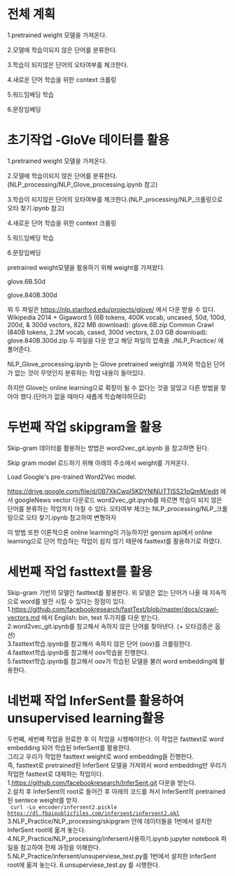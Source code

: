 # 전체 계획

1.pretrained weight 모델을 가져온다.

2.모델에 학습이되지 않은 단어를 분류한다.

3.학습이 되지않은 단어의 오타여부를 체크한다.

4.새로운 단어 학습을 위한 context 크롤링

5.워드임베딩 학습

6.문장임베딩

# 초기작업 -GloVe 데이터를 활용 

1.pretrained weight 모델을 가져온다.

2.모델에 학습이되지 않은 단어를 분류한다.(NLP_processing/NLP_Glove_processing.ipynb 참고)

3.학습이 되지않은 단어의 오타여부를 체크한다.(NLP_processing/NLP_크롤링으로 오타 찾기.ipynb 참고)

4.새로운 단어 학습을 위한 context 크롤링

5.워드임베딩 학습

6.문장임베딩

pretrained weight모델을 활용하기 위해 weight를 가져왔다.

glove.6B.50d

glove.840B.300d

위 두 파일은 https://nlp.stanford.edu/projects/glove/ 에서 다운 받을 수 있다.
Wikipedia 2014 + Gigaword 5 (6B tokens, 400K vocab, uncased, 50d, 100d, 200d, & 300d vectors, 822 MB download): glove.6B.zip
Common Crawl (840B tokens, 2.2M vocab, cased, 300d vectors, 2.03 GB download): glove.840B.300d.zip
두 파일을 다운 받고 해당 파일의 압축을 ./NLP_Practice/ 에 풀어준다.

NLP_Glove_processing.ipynb 는 Glove pretrained weight를 가져와 학습된 단어가 없는 것이 무엇인지 분류하는 작업 내용이 들어있다.

하지만 Glove는 online learning으로 확장이 될 수 없다는 것을 알았고 다른 방법을 찾아야 했다.(단어가 없을 때마다 새롭게 학습해야하므로)

# 두번째 작업 skipgram을 활용 

Skip-gram  데이터를 활용하는 방법은 word2vec_git.ipynb 을 참고하면 된다.

Skip gram model 로드하기 위해 아래의 주소에서 weight를 가져온다.

Load Google's pre-trained Word2Vec model.

https://drive.google.com/file/d/0B7XkCwpI5KDYNlNUTTlSS21pQmM/edit 에서 googleNews vector 다운로드
word2vec_git.ipynb를 따르면 학습이 되지 않은 단어를 분류하는 작업까지 마칠 수 있다. 오타여부 체크는 NLP_processing/NLP_크롤링으로 오타 찾기.ipynb 참고하여 변형하자

이 방법 또한 이론적으론 online learning이 가능하지만 gensim api에서 online learning으로 단어 학습하는 작업이 쉽지 않기 때문에 fasttext를 활용하기로 하였다.

# 세번째 작업 fasttext를 활용  
Skip-gram 기반의 모델인 fasttext를 활용한다. 위 모델은 없는 단어가 나올 때 지속적으로 word를 발전 시킬 수 있다는 장점이 있다.  
1.https://github.com/facebookresearch/fastText/blob/master/docs/crawl-vectors.md 에서 English: bin, text 두가지를 다운 받는다.  
2.word2vec_git.ipynb를 참고해서 속하지 않은 단어를 찾아낸다. (+ 오타검증은 옵션)  
3.fasttext학습.ipynb를 참고해서 속하지 않은 단어 (oov)를 크롤링한다.  
4.fasttext학습.ipynb를 참고해서 oov학습을 진행한다.   
5.fasttext학습.ipynb를 참고해서 oov가 학습된 모델을 불러 word embedding에 활용한다.


# 네번째 작업 InferSent를 활용하여 unsupervised learning활용
두번째, 세번째 작업을 완료한 후 이 작업을 시행해야한다. 이 작업은 fasttext로 word embedding 되어 학습된 InferSent를 활용한다.  
그리고 우리가 작업한 fasttext weight로 word embedding을 진행한다.  
즉, fasttext로 pretrained된 InferSent 모델을 가져와서 word embedding만 우리가 작업한 fasttext로 대체하는 작업이다.  
1.https://github.com/facebookresearch/InferSent.git 다운을 받는다.   
2.설치 후 InferSent의 root로 들어간 후 아래의 코드를 쳐서 InferSent의 pretrained된 sentece weight를 받자.  
<code> curl -Lo encoder/infersent2.pickle https://dl.fbaipublicfiles.com/infersent/infersent2.pkl</code>  
3.NLP_Practice/NLP_processing/skipgram 안에 데이터들을 1번에서 설치한 InferSent root에 옮겨 놓는다.  
4.NLP_Practice/NLP_processing/infersent사용하기.ipynb jupyter notebook 파일을 참고하여 전체 과정을 이해한다.  
5.NLP_Practice/infersent/unsuperviese_test.py를 1번에서 설치한 InferSent root에 옮겨 놓는다. 
6.unsuperviese_test.py 를 시행한다.  
<code></code>
